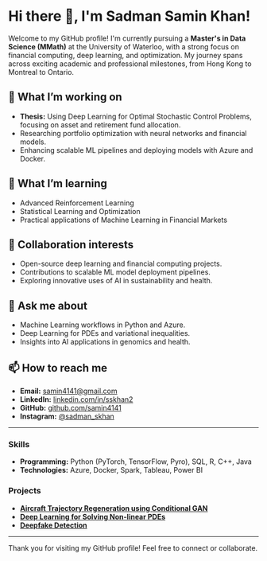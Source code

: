 # Hi there 👋, I'm Sadman Samin Khan!

Welcome to my GitHub profile! I'm currently pursuing a **Master's in Data Science (MMath)** at the University of Waterloo, with a strong focus on financial computing, deep learning, and optimization. My journey spans across exciting academic and professional milestones, from Hong Kong to Montreal to Ontario.

## 🔭 What I’m working on
- **Thesis:** Using Deep Learning for Optimal Stochastic Control Problems, focusing on asset and retirement fund allocation.
- Researching portfolio optimization with neural networks and financial models.
- Enhancing scalable ML pipelines and deploying models with Azure and Docker.

## 🌱 What I’m learning
- Advanced Reinforcement Learning
- Statistical Learning and Optimization
- Practical applications of Machine Learning in Financial Markets

## 👯 Collaboration interests
- Open-source deep learning and financial computing projects.
- Contributions to scalable ML model deployment pipelines.
- Exploring innovative uses of AI in sustainability and health.

## 💬 Ask me about
- Machine Learning workflows in Python and Azure.
- Deep Learning for PDEs and variational inequalities.
- Insights into AI applications in genomics and health.

## 📫 How to reach me
- **Email:** [samin4141@gmail.com](mailto:samin4141@gmail.com)
- **LinkedIn:** [linkedin.com/in/sskhan2](https://linkedin.com/in/sskhan2)
- **GitHub:** [github.com/samin4141](https://github.com/samin4141)
- **Instagram:** [@sadman_skhan](https://instagram.com/sadman_skhan)

---

### Skills
- **Programming:** Python (PyTorch, TensorFlow, Pyro), SQL, R, C++, Java
- **Technologies:** Azure, Docker, Spark, Tableau, Power BI

### Projects
- **[Aircraft Trajectory Regeneration using Conditional GAN](https://github.com/samin4141/Flight-Trajectory-cGANs)**
- **[Deep Learning for Solving Non-linear PDEs](https://github.com/samin4141/Deep-Learning-for-PDE)**
- **[Deepfake Detection](https://github.com/potatmen/DeepFake-Detection)**

---

Thank you for visiting my GitHub profile! Feel free to connect or collaborate.
